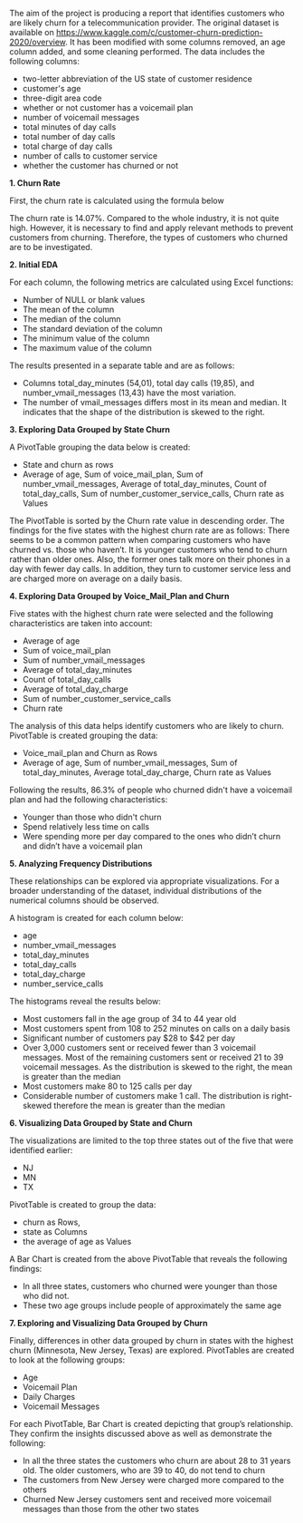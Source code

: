 The aim of the project is producing a report that identifies customers who are likely churn for a telecommunication provider. The original dataset is available on https://www.kaggle.com/c/customer-churn-prediction-2020/overview. It has been modified with some columns removed, an age column added, and some cleaning performed. The data includes the following columns:

-	two-letter abbreviation of the US state of customer residence
-	customer's age
-	three-digit area code
-	whether or not customer has a voicemail plan
-	number of voicemail messages
-	total minutes of day calls
-	total number of day calls
-	total charge of day calls
-	number of calls to customer service
-	whether the customer has churned or not

**1.	Churn Rate**

First, the churn rate is calculated using the formula below   

The churn rate is 14.07%.  Compared to the whole industry, it is not quite high. However, it is necessary to find and apply relevant methods to prevent customers from churning. Therefore, the types of customers who churned are to be investigated.

**2.	Initial EDA**

For each column, the following metrics are calculated using Excel functions:

- Number of NULL or blank values
-	The mean of the column
-	The median of the column
-	The standard deviation of the column
-	The minimum value of the column
-	The maximum value of the column

The results presented in a separate table and are as follows:

-	Columns total_day_minutes (54,01), total day calls (19,85), and number_vmail_messages (13,43) have the most variation.
-	The number of vmail_messages differs most in its mean and median. It indicates that the shape of the distribution is skewed to the right.

**3.	Exploring Data Grouped by State Churn**

A PivotTable grouping the data below is created:

-	State and churn as rows 
-	Average of age, Sum of voice_mail_plan, Sum of number_vmail_messages, Average of total_day_minutes, Count of total_day_calls, Sum of number_customer_service_calls, Churn rate as Values

The PivotTable is sorted by the Churn rate value in descending order.
The findings for the five states with the highest churn rate are as follows:
There seems to be a common pattern when comparing customers who have churned vs. those who haven’t. It is younger customers who tend to churn rather than older ones. Also, the former ones talk more on their phones in a day with fewer day calls. In addition, they turn to customer service less and are charged more on average on a daily basis.

**4.	Exploring Data Grouped by Voice_Mail_Plan and Churn**

Five states with the highest churn rate were selected and the following characteristics are taken into account:

-	Average of age
-	Sum of voice_mail_plan
-	Sum of number_vmail_messages
-	Average of total_day_minutes
-	Count of total_day_calls
-	Average of total_day_charge	
-	Sum of number_customer_service_calls
-	Churn rate

The analysis of this data helps identify customers who are likely to churn. PivotTable is created grouping the data:

-	Voice_mail_plan and Churn as Rows 
-	Average of age, Sum of number_vmail_messages, Sum of total_day_minutes, Average total_day_charge, Churn rate as Values

Following the results, 86.3% of people who churned didn't have a voicemail plan and had the following characteristics:

-	Younger than those who didn't churn
-	Spend relatively less time on calls
-	Were spending more per day compared to the ones who didn’t churn and didn’t have a voicemail plan

**5.	Analyzing Frequency Distributions**

These relationships can be explored via appropriate visualizations. For a broader understanding of the dataset, individual distributions of the numerical columns should be observed.

A histogram is created for each column below:

-	age
-	number_vmail_messages
-	total_day_minutes
-	total_day_calls
-	total_day_charge
-	number_service_calls

The histograms reveal the results below:

-	Most customers fall in the age group of 34 to 44 year old
-	Most customers spent from 108 to 252 minutes on calls on a daily basis
-	Significant number of customers pay $28 to $42 per day
-	Over 3,000 customers sent or received fewer than 3 voicemail messages. Most of the remaining customers sent or received 21 to 39 voicemail messages. As the distribution is skewed to the right, the mean is greater than the median
-	Most customers make 80 to 125 calls per day 
-	Considerable number of customers make 1 call. The distribution is right-skewed therefore the mean is greater than the median 

**6.	Visualizing Data Grouped by State and Churn**

The visualizations are limited to the top three states out of the five that were identified earlier:

-	NJ
-	MN
-	TX

PivotTable is created to group the data:

-	churn as Rows, 
-	state as Columns
-	the average of age as Values

A Bar Chart is created from the above PivotTable that reveals the following findings:

-	In all three states, customers who churned were younger than those who did not. 
-	These two age groups include people of approximately the same age

**7.	Exploring and Visualizing Data Grouped by Churn**

Finally, differences in other data grouped by churn in states with the highest churn (Minnesota, New Jersey, Texas) are explored. PivotTables are created to look at the following groups:

-	Age
-	Voicemail Plan
-	Daily Charges
-	Voicemail Messages

For each PivotTable, Bar Chart is created depicting that group’s relationship. They confirm the insights discussed above as well as demonstrate the following:

-	In all the three states the customers who churn are about 28 to 31 years old. The older customers, who are 39 to 40, do not tend to churn
-	The customers from New Jersey were charged more compared to the others
-	Churned New Jersey customers sent and received more voicemail messages than those from the other two states

